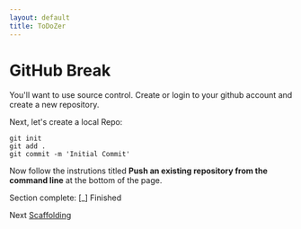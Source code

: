 ```yaml
---
layout: default
title: ToDoZer
---
```


# GitHub Break

You'll want to use source control. Create or login to your github account and create a new repository.

Next, let's create a local Repo:

    git init
    git add .
    git commit -m 'Initial Commit'

Now follow the instrutions titled **Push an existing repository from the command line** at the bottom of the page.

Section complete: \[_\] Finished

Next [Scaffolding](scaffolding.html)
